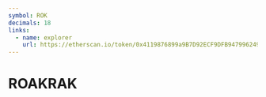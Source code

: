 ```yaml
---
symbol: ROK
decimals: 18
links:
  - name: explorer
    url: https://etherscan.io/token/0x4119876899a9B7D92ECF9DFB9479962499DD5B48
---
```


# ROAKRAK
